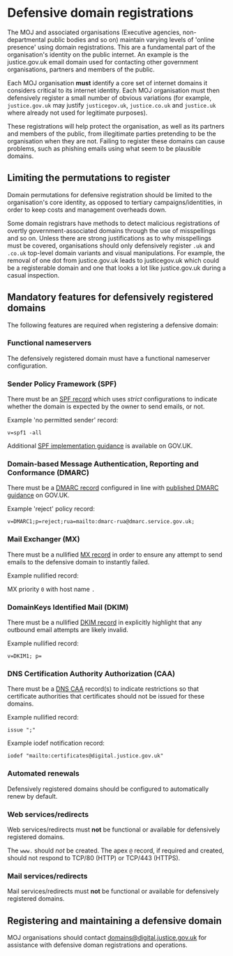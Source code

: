 # Defensive domain registrations

The MOJ and associated organisations \(Executive agencies, non-departmental public bodies and so on\) maintain varying levels of 'online presence' using domain registrations. This are a fundamental part of the organisation's identity on the public internet. An example is the justice.gov.uk email domain used for contacting other government organisations, partners and members of the public.

Each MOJ organisation **must** identify a core set of internet domains it considers critical to its internet identity. Each MOJ organisation must then defensively register a small number of obvious variations \(for example, `justice.gov.uk` may justify `justicegov.uk`, `justice.co.uk` and `justice.uk` where already not used for legitimate purposes\).

These registrations will help protect the organisation, as well as its partners and members of the public, from illegitimate parties pretending to be the organisation when they are not. Failing to register these domains can cause problems, such as phishing emails using what seem to be plausible domains.

## Limiting the permutations to register

Domain permutations for defensive registration should be limited to the organisation's core identity, as opposed to tertiary campaigns/identities, in order to keep costs and management overheads down.

Some domain registrars have methods to detect malicious registrations of overtly government-associated domains through the use of misspellings and so on. Unless there are strong justifications as to why misspellings must be covered, organisations should only defensively register `.uk` and `.co.uk` top-level domain variants and visual manipulations. For example, the removal of one dot from justice.gov.uk leads to justicegov.uk which could be a registerable domain and one that looks a lot like justice.gov.uk during a casual inspection.

## Mandatory features for defensively registered domains

The following features are required when registering a defensive domain:

### Functional nameservers

The defensively registered domain must have a functional nameserver configuration.

### Sender Policy Framework \(SPF\)

There must be an [SPF record](https://en.wikipedia.org/wiki/Sender_Policy_Framework) which uses *strict* configurations to indicate whether the domain is expected by the owner to send emails, or not.

Example 'no permitted sender' record:

`v=spf1 -all`

Additional [SPF implementation guidance](https://www.gov.uk/government/publications/email-security-standards/sender-policy-framework-spf) is available on GOV.UK.

### Domain-based Message Authentication, Reporting and Conformance \(DMARC\)

There must be a [DMARC record](https://en.wikipedia.org/wiki/DMARC) configured in line with [published DMARC guidance](https://www.gov.uk/government/publications/email-security-standards/domain-based-message-authentication-reporting-and-conformance-dmarc) on GOV.UK.

Example 'reject' policy record:

`v=DMARC1;p=reject;rua=mailto:dmarc-rua@dmarc.service.gov.uk;`

### Mail Exchanger \(MX\)

There must be a nullified [MX record](https://en.wikipedia.org/wiki/MX_record) in order to ensure any attempt to send emails to the defensive domain to instantly failed.

Example nullified record:

MX priority `0` with host name `.`

### DomainKeys Identified Mail \(DKIM\)

There must be a nullified [DKIM record](https://en.wikipedia.org/wiki/DomainKeys_Identified_Mail) in explicitly highlight that any outbound email attempts are likely invalid.

Example nullified record:

`v=DKIM1; p=`

### DNS Certification Authority Authorization \(CAA\)

There must be a [DNS CAA](https://en.wikipedia.org/wiki/DNS_Certification_Authority_Authorization) record\(s\) to indicate restrictions so that certificate authorities that certificates should not be issued for these domains.

Example nullified record:

`issue ";"`

Example iodef notification record:

`iodef "mailto:certificates@digital.justice.gov.uk"`

### Automated renewals

Defensively registered domains should be configured to automatically renew by default.

### Web services/redirects

Web services/redirects must **not** be functional or available for defensively registered domains.

The `www.` should *not* be created. The apex `@` record, if required and created, should not respond to TCP/80 \(HTTP\) or TCP/443 \(HTTPS\).

### Mail services/redirects

Mail services/redirects must **not** be functional or available for defensively registered domains.

## Registering and maintaining a defensive domain

MOJ organisations should contact [domains@digital.justice.gov.uk](mailto://domains@digital.justice.gov.uk) for assistance with defensive doman registrations and operations.

